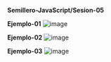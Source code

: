**Semillero-JavaScript/Sesion-05**

**Ejemplo-01**
![image](https://github.com/JackelinEspinosa/Semillero-JavaScript/assets/134608173/7a1ac2bf-e7aa-4d8d-ae77-fb7216a839f1)


**Ejemplo-02**
![image](https://github.com/JackelinEspinosa/Semillero-JavaScript/assets/134608173/1c4b6524-56e0-4216-95b1-2c2c08e72b9c)

**Ejemplo-03**
![image](https://github.com/JackelinEspinosa/Semillero-JavaScript/assets/134608173/bc921951-03c1-481d-875e-1e64ceb12250)








